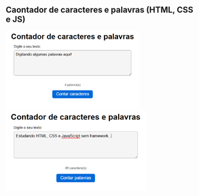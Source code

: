 ## Caontador de caracteres e palavras (HTML, CSS e JS)

<img src="https://github.com/hiranferretibaccos725/contador-caracteres-palavras/blob/main/readme-images/1.png" width="351" /> <img src="https://github.com/hiranferretibaccos725/contador-caracteres-palavras/blob/main/readme-images/2.png" width="370" /> 
